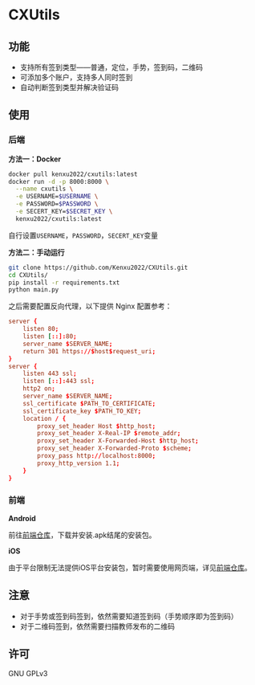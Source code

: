 # CXUtils

## 功能

- 支持所有签到类型——普通，定位，手势，签到码，二维码
- 可添加多个账户，支持多人同时签到
- 自动判断签到类型并解决验证码

## 使用

### 后端

**方法一：Docker**

```bash
docker pull kenxu2022/cxutils:latest
docker run -d -p 8000:8000 \
  --name cxutils \
  -e USERNAME=$USERNAME \
  -e PASSWORD=$PASSWORD \
  -e SECERT_KEY=$SECRET_KEY \
  kenxu2022/cxutils:latest
```
自行设置`USERNAME`，`PASSWORD`，`SECERT_KEY`变量

**方法二：手动运行**

```bash
git clone https://github.com/Kenxu2022/CXUtils.git
cd CXUtils/
pip install -r requirements.txt
python main.py
```

之后需要配置反向代理，以下提供 Nginx 配置参考：  
```conf
server {
    listen 80;
    listen [::]:80;
    server_name $SERVER_NAME;
    return 301 https://$host$request_uri;
}
server {
    listen 443 ssl;
    listen [::]:443 ssl;
    http2 on;
    server_name $SERVER_NAME;
    ssl_certificate $PATH_TO_CERTIFICATE;
    ssl_certificate_key $PATH_TO_KEY;
    location / {
        proxy_set_header Host $http_host;
        proxy_set_header X-Real-IP $remote_addr;
        proxy_set_header X-Forwarded-Host $http_host;
        proxy_set_header X-Forwarded-Proto $scheme;
        proxy_pass http://localhost:8000;
        proxy_http_version 1.1;
    }
}
```

### 前端

**Android**

前往[前端仓库](https://github.com/Kenxu2022/CXUtils_APP)，下载并安装.apk结尾的安装包。

**iOS**

由于平台限制无法提供iOS平台安装包，暂时需要使用网页端，详见[前端仓库](https://github.com/Kenxu2022/CXUtils_APP)。

## 注意

- 对于手势或签到码签到，依然需要知道签到码（手势顺序即为签到码）
- 对于二维码签到，依然需要扫描教师发布的二维码

## 许可

GNU GPLv3
